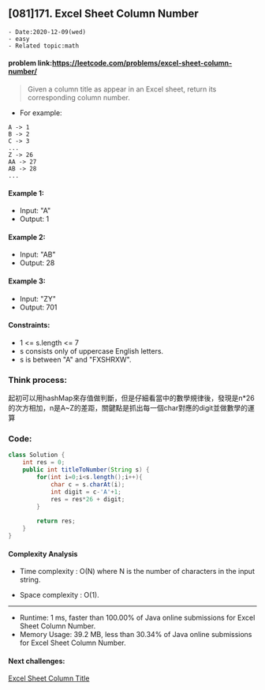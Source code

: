 ## [081]171. Excel Sheet Column Number

```
- Date:2020-12-09(wed)
- easy
- Related topic:math
```

#### problem link:https://leetcode.com/problems/excel-sheet-column-number/


>Given a column title as appear in an Excel sheet, return its corresponding column number.

- For example:

```  
A -> 1
B -> 2
C -> 3
...
Z -> 26
AA -> 27
AB -> 28 
...
```

#### Example 1:
- Input: "A"
- Output: 1
#### Example 2:

- Input: "AB"
- Output: 28
#### Example 3:

- Input: "ZY"
- Output: 701
 

#### Constraints:

- 1 <= s.length <= 7
- s consists only of uppercase English letters.
- s is between "A" and "FXSHRXW".

### Think process:
起初可以用hashMap來存值做判斷，但是仔細看當中的數學規律後，發現是n*26的次方相加，n是A~Z的差距，關鍵點是抓出每一個char對應的digit並做數學的運算

### Code:

```java
class Solution {
    int res = 0;
    public int titleToNumber(String s) {
        for(int i=0;i<s.length();i++){
            char c = s.charAt(i);
            int digit = c-'A'+1;
            res = res*26 + digit;
        }
      
        return res;
    } 
}
```

#### Complexity Analysis

- Time complexity : O(N) where N is the number of characters in the input string.

- Space complexity : O(1).

---
- Runtime: 1 ms, faster than 100.00% of Java online submissions for Excel Sheet Column Number.
- Memory Usage: 39.2 MB, less than 30.34% of Java online submissions for Excel Sheet Column Number.

#### Next challenges:
[Excel Sheet Column Title](https://leetcode.com/problems/excel-sheet-column-title/)
